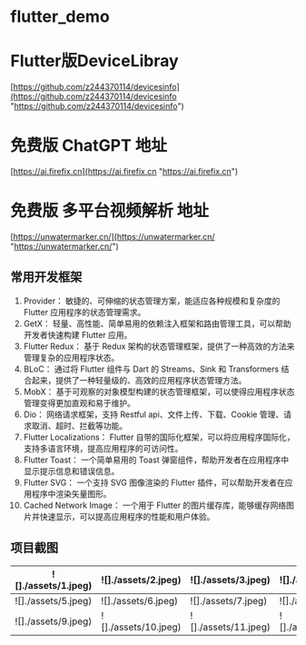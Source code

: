 # flutter_demo

# Flutter版DeviceLibray
[https://github.com/z244370114/devicesinfo](https://github.com/z244370114/devicesinfo "https://github.com/z244370114/devicesinfo")

# 免费版 ChatGPT 地址
[https://ai.firefix.cn](https://ai.firefix.cn "https://ai.firefix.cn")

# 免费版 多平台视频解析 地址
[https://unwatermarker.cn/](https://unwatermarker.cn/ "https://unwatermarker.cn/")

[//]: # (# 免费版 多平台视频解析 APP下载地址)

[//]: # ([https://play.google.com/store/apps/details?id=com.tube.video.saver]&#40;https://play.google.com/store/apps/details?id=com.tube.video.saver "https://play.google.com/store/apps/details?id=com.tube.video.saver"&#41;)



## 常用开发框架

1. Provider： 敏捷的、可伸缩的状态管理方案，能适应各种规模和复杂度的 Flutter 应用程序的状态管理需求。
2. GetX： 轻量、高性能、简单易用的依赖注入框架和路由管理工具，可以帮助开发者快速构建 Flutter 应用。
3. Flutter Redux： 基于 Redux 架构的状态管理框架，提供了一种高效的方法来管理复杂的应用程序状态。
4. BLoC： 通过将 Flutter 组件与 Dart 的 Streams、Sink 和 Transformers 结合起来，提供了一种轻量级的、高效的应用程序状态管理方法。
5. MobX： 基于可观察的对象模型构建的状态管理框架，可以使得应用程序状态管理变得更加直观和易于维护。
6. Dio： 网络请求框架，支持 Restful api、文件上传、下载、Cookie 管理、请求取消、超时、拦截等功能。
7. Flutter Localizations： Flutter 自带的国际化框架，可以将应用程序国际化，支持多语言环境，提高应用程序的可访问性。
8. Flutter Toast： 一个简单易用的 Toast 弹窗组件，帮助开发者在应用程序中显示提示信息和错误信息。
9. Flutter SVG： 一个支持 SVG 图像渲染的 Flutter 插件，可以帮助开发者在应用程序中渲染矢量图形。
10. Cached Network Image： 一个用于 Flutter 的图片缓存库，能够缓存网络图片并快速显示，可以提高应用程序的性能和用户体验。

## 项目截图

| ![]./assets/1.jpeg)	 | ![]./assets/2.jpeg)	  | ![]./assets/3.jpeg)   | ![]./assets/4.jpeg)	  | 
|----------------------|-----------------------|-----------------------|-----------------------|
| ![]./assets/5.jpeg)	 | ![]./assets/6.jpeg)	  | ![]./assets/7.jpeg)	  | ![]./assets/8.jpeg)	  | 	 	                                        
| ![]./assets/9.jpeg)	 | ![]./assets/10.jpeg)	 | ![]./assets/11.jpeg)	 | ![]./assets/12.jpeg)	 | 	 	                                        